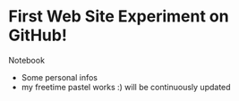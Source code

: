 # First Web Site Experiment on GitHub!
Notebook
- Some personal infos
- my freetime pastel works :)
 will be continuously updated